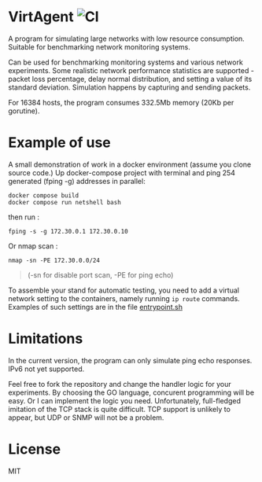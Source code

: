 # VirtAgent ![CI](https://github.com/pavlozt/virtagent/actions/workflows/ci.yml/badge.svg) #
A program for simulating large networks with low resource consumption.
Suitable for benchmarking network monitoring systems.

Can be used for benchmarking monitoring systems and various network experiments.
Some realistic network performance statistics are supported - packet loss percentage, delay normal distribution, and setting a value of its standard deviation.
Simulation happens by capturing and sending packets.

For 16384 hosts, the program consumes 332.5Mb memory (20Kb per gorutine).



#  Example of use #
A small demonstration of work in a docker environment (assume you  clone source code.)
Up docker-compose project with terminal and ping 254 generated (fping -g) addresses in parallel:
```
docker compose build
docker compose run netshell bash
```
then run :
```
fping -s -g 172.30.0.1 172.30.0.10
```
Or nmap scan :
```
nmap -sn -PE 172.30.0.0/24
```
>(-sn for disable port scan, -PE for ping echo)

To assemble your stand for automatic testing, you need to add a virtual network setting to the containers,
namely running `ip route` commands. Examples of such settings are in the file [entrypoint.sh](./network-tools/entrypoint.sh)

# Limitations #
In the current version, the program can only simulate ping echo responses. IPv6 not yet supported.

Feel free to fork the repository and change the handler logic for your experiments.
By choosing the GO language, concurent programming will be easy. Or I can implement the logic you need.
Unfortunately, full-fledged imitation of the TCP stack is quite difficult. TCP support is unlikely to appear, but UDP or SNMP will not be a problem.

# License #

MIT
